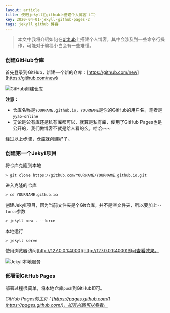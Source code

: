 ```yaml
---
layout: article
title: 使用jekyll在github上搭建个人博客（二）
key: 2020-04-01-jekyll-github-pages-2
tags: jekyll github 博客
---
```


> 本文中我将介绍如何在[github](https://github.com/)上搭建个人博客，其中会涉及到一些命令行操作，可能对于编程小白会有一些难懂。

### 创建GitHub仓库

首先登录到GitHub，新建一个新的仓库：[https://github.com/new](https://github.com/new)

![GitHub创建仓库](https://blog-yyao-online.oss-cn-hangzhou.aliyuncs.com/2020-04-01-jekyll-github-pages-2/GitHub%E5%88%9B%E5%BB%BA%E4%BB%93%E5%BA%93.jpg)

**注意：**
- 仓库名称是`YOURNAME.github.io`，`YOURNAME`是你的GitHub的用户名，笔者是`yyao-online`
- 无论是公有库还是私有库都可以，就算是私有库，使用了GitHub Pages也是公开的，我们做博客不就是给人看的么，哈哈~~~

经过以上步骤，仓库就创建好了。

### 创建第一个Jekyll项目

将仓库克隆到本地
```shell
> git clone https://github.com/YOURNAME/YOURNAME.github.io.git
```

进入克隆的仓库
```shell
> cd YOURNAME.github.io
```

创建Jekyll项目，因为当前文件夹是个Git仓库，并不是空文件夹，所以要加上`--force`参数
```shell
> jekyll new . --force
```

本地运行
```shell
> jekyll serve
```

使用浏览器访问[http://127.0.0.1:4000](http://127.0.0.1:4000)即可查看效果。

![Jekyll本地服务](https://blog-yyao-online.oss-cn-hangzhou.aliyuncs.com/2020-04-01-jekyll-github-pages-2/Jekyll%E6%9C%AC%E5%9C%B0%E6%9C%8D%E5%8A%A1.jpg)

### 部署到GitHub Pages

部署过程很简单，将本地仓库`push`到GitHub即可。

_GitHub Pages的主页：[https://pages.github.com/](https://pages.github.com/)，如有兴趣可以看看。_
